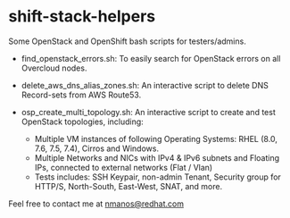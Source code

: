 # shift-stack-helpers
Some OpenStack and OpenShift bash scripts for testers/admins.

- find_openstack_errors.sh:
  To easily search for OpenStack errors on all Overcloud nodes.
  
- delete_aws_dns_alias_zones.sh: 
  An interactive script to delete DNS Record-sets from AWS Route53.
  
- osp_create_multi_topology.sh: 
  An interactive script to create and test OpenStack topologies, including:
  * Multiple VM instances of following Operating Systems: RHEL (8.0, 7.6, 7.5, 7.4), Cirros and Windows.
  * Multiple Networks and NICs with IPv4 & IPv6 subnets and Floating IPs, connected to external networks (Flat / Vlan)
  * Tests includes: SSH Keypair, non-admin Tenant, Security group for HTTP/S, North-South, East-West, SNAT, and more.

Feel free to contact me at nmanos@redhat.com
